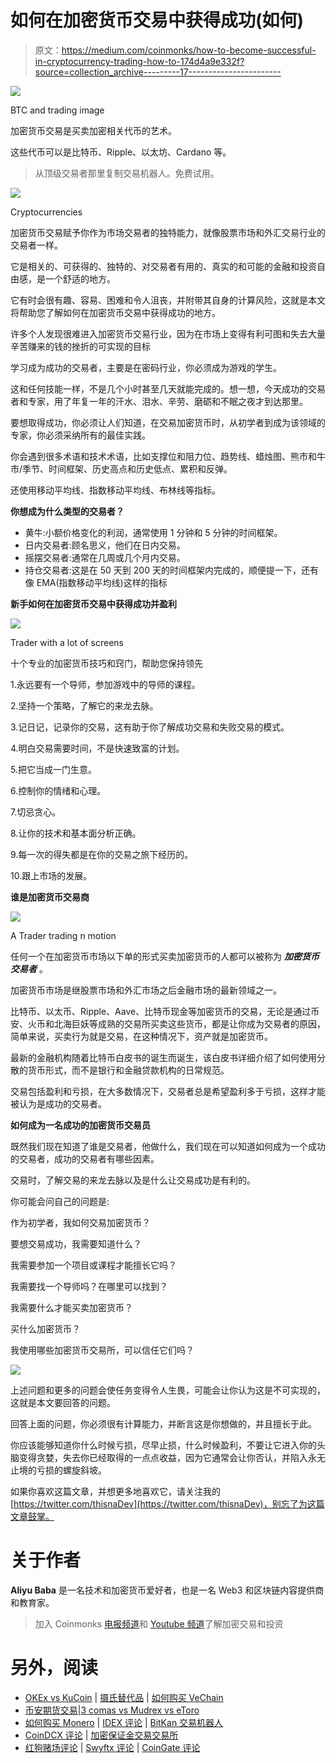 # 如何在加密货币交易中获得成功(如何)

> 原文：<https://medium.com/coinmonks/how-to-become-successful-in-cryptocurrency-trading-how-to-174d4a9e332f?source=collection_archive---------17----------------------->

![](img/10e3ceb489ae736be2248dd2fcb69c8f.png)

BTC and trading image

加密货币交易是买卖加密相关代币的艺术。

这些代币可以是比特币、Ripple、以太坊、Cardano 等。

> 从顶级交易者那里复制交易机器人。免费试用。

![](img/4dfb4e5a3b3833e5b84999bac646cdfa.png)

Cryptocurrencies

加密货币交易赋予你作为市场交易者的独特能力，就像股票市场和外汇交易行业的交易者一样。

它是相关的、可获得的、独特的、对交易者有用的、真实的和可能的金融和投资自由感，是一个舒适的地方。

它有时会很有趣、容易、困难和令人沮丧，并附带其自身的计算风险，这就是本文将帮助您了解如何在加密货币交易中获得成功的地方。

许多个人发现很难进入加密货币交易行业，因为在市场上变得有利可图和失去大量辛苦赚来的钱的挫折的可实现的目标

学习成为成功的交易者，主要是在密码行业，你必须成为游戏的学生。

这和任何技能一样，不是几个小时甚至几天就能完成的。想一想，今天成功的交易者和专家，用了年复一年的汗水、泪水、辛劳、磨砺和不眠之夜才到达那里。

要想取得成功，你必须让人们知道，在交易加密货币时，从初学者到成为该领域的专家，你必须采纳所有的最佳实践。

你会遇到很多术语和技术术语，比如支撑位和阻力位、趋势线、蜡烛图、熊市和牛市/季节、时间框架、历史高点和历史低点、累积和反弹。

还使用移动平均线、指数移动平均线、布林线等指标。

**你想成为什么类型的交易者？**

*   黄牛:小额价格变化的利润，通常使用 1 分钟和 5 分钟的时间框架。
*   日内交易者:顾名思义，他们在日内交易。
*   摇摆交易者:通常在几周或几个月内交易。
*   持仓交易者:这是在 50 天到 200 天的时间框架内完成的，顺便提一下，还有像 EMA(指数移动平均线)这样的指标

**新手如何在加密货币交易中获得成功并盈利**

![](img/2705512c4959469ae8e4ee3b59b76e6c.png)

Trader with a lot of screens

十个专业的加密货币技巧和窍门，帮助您保持领先

1.永远要有一个导师，参加游戏中的导师的课程。

2.坚持一个策略，了解它的来龙去脉。

3.记日记，记录你的交易，这有助于你了解成功交易和失败交易的模式。

4.明白交易需要时间，不是快速致富的计划。

5.把它当成一门生意。

6.控制你的情绪和心理。

7.切忌贪心。

8.让你的技术和基本面分析正确。

9.每一次的得失都是在你的交易之旅下经历的。

10.跟上市场的发展。

**谁是加密货币交易商**

![](img/6f25bf784d3aeac2473f14f9c24ec80e.png)

A Trader trading n motion

任何一个在加密货币市场以下单的形式买卖加密货币的人都可以被称为 ***加密货币交易者*** 。

加密货币市场是继股票市场和外汇市场之后金融市场的最新领域之一。

比特币、以太币、Ripple、Aave、比特币现金等加密货币的交易，无论是通过币安、火币和北海巨妖等成熟的交易所买卖这些货币，都是让你成为交易者的原因，简单来说，买卖行为就是交易，在这种情况下，资产就是加密货币。

最新的金融机构随着比特币白皮书的诞生而诞生，该白皮书详细介绍了如何使用分散的货币形式，而不是银行和金融贷款机构的日常规范。

交易包括盈利和亏损，在大多数情况下，交易者总是希望盈利多于亏损，这样才能被认为是成功的交易者。

**如何成为一名成功的加密货币交易员**

既然我们现在知道了谁是交易者，他做什么，我们现在可以知道如何成为一个成功的交易者，成功的交易者有哪些因素。

交易时，了解交易的来龙去脉以及是什么让交易成功是有利的。

你可能会问自己的问题是:

作为初学者，我如何交易加密货币？

要想交易成功，我需要知道什么？

我需要参加一个项目或课程才能擅长它吗？

我需要找一个导师吗？在哪里可以找到？

我需要什么才能买卖加密货币？

买什么加密货币？

我使用哪些加密货币交易所，可以信任它们吗？

![](img/76f90c70f4d6d7c72a1bc949548e3520.png)

上述问题和更多的问题会使任务变得令人生畏，可能会让你认为这是不可实现的，这就是本文要回答的问题。

回答上面的问题，你必须很有计算能力，并断言这是你想做的，并且擅长于此。

你应该能够知道你什么时候亏损，尽早止损，什么时候盈利，不要让它进入你的头脑变得贪婪，失去你已经取得的一点点收益，因为它通常会让你否认，并陷入永无止境的亏损的螺旋斜坡。

如果你喜欢这篇文章，并想更多地喜欢它，请关注我的[https://twitter.com/thisnaDev](https://twitter.com/thisnaDev)，别忘了为这篇文章鼓掌。

# 关于作者

**Aliyu Baba** 是一名技术和加密货币爱好者，也是一名 Web3 和区块链内容提供商和教育家。

> 加入 Coinmonks [电报频道](https://t.me/coincodecap)和 [Youtube 频道](https://www.youtube.com/c/coinmonks/videos)了解加密交易和投资

# 另外，阅读

*   [OKEx vs KuCoin](https://coincodecap.com/okex-kucoin) | [摄氏替代品](https://coincodecap.com/celsius-alternatives) | [如何购买 VeChain](https://coincodecap.com/buy-vechain)
*   [币安期货交易](https://coincodecap.com/binance-futures-trading)|[3 comas vs Mudrex vs eToro](https://coincodecap.com/mudrex-3commas-etoro)
*   [如何购买 Monero](https://coincodecap.com/buy-monero) | [IDEX 评论](https://coincodecap.com/idex-review) | [BitKan 交易机器人](https://coincodecap.com/bitkan-trading-bot)
*   [CoinDCX 评论](/coinmonks/coindcx-review-8444db3621a2) | [加密保证金交易交易所](https://coincodecap.com/crypto-margin-trading-exchanges)
*   [红狗赌场评论](https://coincodecap.com/red-dog-casino-review) | [Swyftx 评论](https://coincodecap.com/swyftx-review) | [CoinGate 评论](https://coincodecap.com/coingate-review)